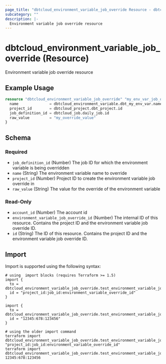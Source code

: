 ```yaml
---
page_title: "dbtcloud_environment_variable_job_override Resource - dbtcloud"
subcategory: ""
description: |-
  Environment variable job override resource
---
```


# dbtcloud_environment_variable_job_override (Resource)


Environment variable job override resource

## Example Usage

```terraform
resource "dbtcloud_environment_variable_job_override" "my_env_var_job_override" {
  name              = dbtcloud_environment_variable.dbt_my_env_var.name
  project_id        = dbtcloud_project.dbt_project.id
  job_definition_id = dbtcloud_job.daily_job.id
  raw_value         = "my_override_value"
}
```

<!-- schema generated by tfplugindocs -->
## Schema

### Required

- `job_definition_id` (Number) The job ID for which the environment variable is being overridden
- `name` (String) The environment variable name to override
- `project_id` (Number) Project ID to create the environment variable job override in
- `raw_value` (String) The value for the override of the environment variable

### Read-Only

- `account_id` (Number) The account id
- `environment_variable_job_override_id` (Number) The internal ID of this resource. Contains the project ID and the environment variable job override ID.
- `id` (String) The ID of this resource. Contains the project ID and the environment variable job override ID.

## Import

Import is supported using the following syntax:

```shell
# using  import blocks (requires Terraform >= 1.5)
import {
  to = dbtcloud_environment_variable_job_override.test_environment_variable_job_override
  id = "project_id:job_id:environment_variable_override_id"
}

import {
  to = dbtcloud_environment_variable_job_override.test_environment_variable_job_override
  id = "12345:678:123456"
}

# using the older import command
terraform import dbtcloud_environment_variable_job_override.test_environment_variable_job_override "project_id:job_id:environment_variable_override_id"
terraform import dbtcloud_environment_variable_job_override.test_environment_variable_job_override 12345:678:123456
```
